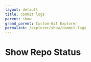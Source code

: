 ```yaml
---
layout: default
title: commit logs
parent: show
grand_parent: Custom-Git Explorer
permalink: /explorer/show/commit-logs
---
```


# Show Repo Status